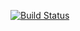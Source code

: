 [![Build Status](https://travis-ci.org/KegaBit/turlet.svg?branch=master)](https://travis-ci.org/KegaBit/turlet)